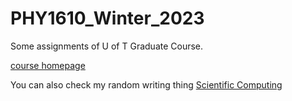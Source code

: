 # PHY1610_Winter_2023
Some assignments of U of T Graduate Course.

[course homepage](https://education.scinet.utoronto.ca/course/view.php?id=1234#section-0)

You can also check my random writing thing [Scientific Computing](https://shi200005.github.io/2023/03/04/Scientific-Computing/)
